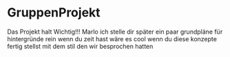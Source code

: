# GruppenProjekt
Das Projekt halt Wichtig!!! Marlo ich stelle dir später ein paar grundpläne für hintergründe rein 
wenn du zeit hast wäre es cool wenn du diese konzepte fertig stellst mit dem stil den wir besprochen hatten
